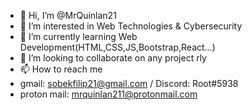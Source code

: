 - 👋 Hi, I’m @MrQuinlan21
- 👀 I’m interested in Web Technologies & Cybersecurity
- 🌱 I’m currently learning Web Development(HTML,CSS,JS,Bootstrap,React...)
- 💞️ I’m looking to collaborate on any project rly
- 📫 How to reach me 
- gmail: sobekfilip21@gmail.com / Discord: Root#5938
- proton mail: mrquinlan211@protonmail.com

<!---
MrQuinlan21/MrQuinlan21 is a ✨ special ✨ repository because its `README.md` (this file) appears on your GitHub profile.
You can click the Preview link to take a look at your changes.
--->

